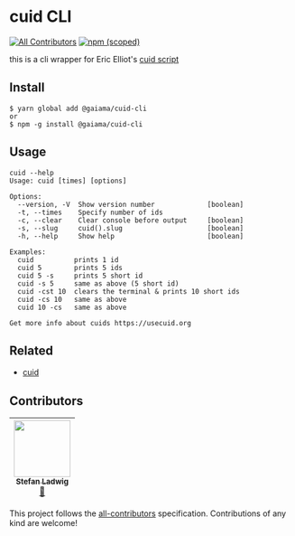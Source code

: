 # cuid CLI  
[![All Contributors](https://img.shields.io/badge/all_contributors-1-orange.svg?style=flat-square)](#contributors)
[![npm (scoped)](https://img.shields.io/npm/v/@gaiama/cuid-cli.svg)](https://www.npmjs.com/package/@gaiama/cuid-cli)

this is a cli wrapper for Eric Elliot's [cuid script](https://github.com/ericelliott/cuid)

## Install

````
$ yarn global add @gaiama/cuid-cli
or
$ npm -g install @gaiama/cuid-cli
````

## Usage

````
cuid --help
Usage: cuid [times] [options]

Options:
  --version, -V  Show version number             [boolean]
  -t, --times    Specify number of ids
  -c, --clear    Clear console before output     [boolean]
  -s, --slug     cuid().slug                     [boolean]
  -h, --help     Show help                       [boolean]

Examples:
  cuid          prints 1 id
  cuid 5        prints 5 ids
  cuid 5 -s     prints 5 short id
  cuid -s 5     same as above (5 short id)
  cuid -cst 10  clears the terminal & prints 10 short ids
  cuid -cs 10   same as above
  cuid 10 -cs   same as above

Get more info about cuids https://usecuid.org
````

## Related
- [cuid](https://github.com/ericelliott/cuid)

## Contributors
<!-- ALL-CONTRIBUTORS-LIST:START - Do not remove or modify this section -->
<!-- prettier-ignore -->
| [<img src="https://avatars3.githubusercontent.com/u/79246?v=4" width="100px;"/><br /><sub><b>Stefan Ladwig</b></sub>](https://github.com/sladwig)<br />[📖](https://github.com/GaiAma/cuid-cli/commits?author=sladwig "Documentation") |
| :---: |
<!-- ALL-CONTRIBUTORS-LIST:END -->
This project follows the [all-contributors](https://github.com/kentcdodds/all-contributors) specification. Contributions of any kind are welcome!

